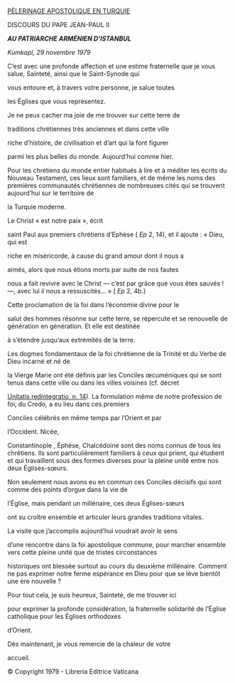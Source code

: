 [PÈLERINAGE APOSTOLIQUE EN TURQUIE](http://www.vatican.va/holy_father/john_paul_ii/travels/sub_index1979/trav_turkey_fr.htm)

DISCOURS DU PAPE JEAN-PAUL II

***AU PATRIARCHE ARMÉNIEN D'ISTANBUL***

*Kumkapi, 29 novembre 1979*

C’est avec une profonde affection et une estime fraternelle que je vous salue, Sainteté, ainsi que le Saint-Synode qui

vous entoure et, à travers votre personne, je salue toutes

les Églises que vous représentez.

Je ne peux cacher ma joie de me trouver sur cette terre de

traditions chrétiennes très anciennes et dans cette ville

riche d’histoire, de civilisation et d’art qui la font figurer

parmi les plus belles du monde. Aujourd’hui comme hier.

Pour les chrétiens du monde entier habitués à lire et à méditer les écrits du Nouveau Testament, ces lieux sont familiers, et de même les noms des premières communautés chrétiennes de nombreuses cités qui se trouvent aujourd’hui sur le territoire de

la Turquie
moderne.

Le Christ « est notre paix », écrit

saint Paul
aux premiers chrétiens d’Ephèse ( *Ep* 2, 14), et il ajoute : « Dieu, qui est

riche en miséricorde, à cause du grand amour dont il nous a

aimés, alors que nous étions morts par suite de nos fautes

nous a fait revivre avec le Christ — c’est par grâce que vous êtes sauvés ! —, avec lui il nous a ressuscités... » ( *Ep* 2, 4b.)

Cette proclamation de la foi dans l’économie divine pour le

salut des hommes résonne sur cette terre, se répercute et se renouvelle de génération en génération. Et elle est destinée

à s’étendre jusqu’aux extrémités de la terre.

Les dogmes fondamentaux de la foi chrétienne de la Trinité et du Verbe de Dieu incarné et né de

la Vierge Marie
ont été définis par les Conciles œcuméniques qui se sont tenus dans cette ville ou dans les villes voisines (cf. décret

[Unitatis redintegratio, n. 14](http://localhost/archive/hist_councils/ii_vatican_council/documents/vat-ii_decree_19641121_unitatis-redintegratio_fr.html#14.)). La formulation même de notre profession de foi, du Credo, a eu lieu dans ces premiers

Conciles célébrés en même temps par l’Orient et par

l’Occident. Nicée,

Constantinople
, Éphèse, Chalcédoine sont des noms connus de tous les chrétiens. Ils sont particulièrement familiers à ceux qui prient, qui étudient et qui travaillent sous des formes diverses pour la pleine unité entre nos deux Églises-sœurs.

Non seulement nous avons eu en commun ces Conciles décisifs qui sont comme des points d’orgue dans la vie de

l’Église, mais pendant un millénaire, ces deux Églises-sœurs

ont su croître ensemble et articuler leurs grandes traditions vitales.

La visite que j’accomplis aujourd’hui voudrait avoir le sens

d’une rencontre dans la foi apostolique commune, pour marcher ensemble vers cette pleine unité que de tristes circonstances

historiques ont blessée surtout au cours du deuxième millénaire. Comment ne pas exprimer notre ferme espérance en Dieu pour que se lève bientôt une ère nouvelle ?

Pour tout cela, je suis heureux, Sainteté, de me trouver ici

pour exprimer la profonde considération, la fraternelle solidarité de l’Église catholique pour les Églises orthodoxes

d’Orient.

Dès maintenant, je vous remercie de la chaleur de votre

accueil.

© Copyright 1979 - Libreria Editrice Vaticana